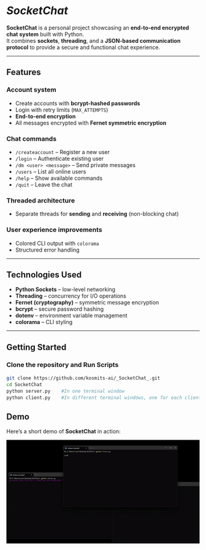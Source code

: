 #  _SocketChat_

**SocketChat** is a personal project showcasing an **end-to-end encrypted chat system** built with Python.  
It combines **sockets**, **threading**, and a **JSON-based communication protocol** to provide a secure and functional chat experience.

---

##  Features
### Account system  
  - Create accounts with **bcrypt-hashed passwords**  
  - Login with retry limits (`MAX_ATTEMPTS`)  
-  **End-to-end encryption**  
  - All messages encrypted with **Fernet symmetric encryption**  
### Chat commands 
  - `/createaccount` – Register a new user  
  - `/login` – Authenticate existing user  
  - `/dm <user> <message>` – Send private messages  
  - `/users` – List all online users  
  - `/help` – Show available commands  
  - `/quit` – Leave the chat  
### Threaded architecture
  - Separate threads for **sending** and **receiving** (non-blocking chat)  
### User experience improvements 
  - Colored CLI output with `colorama`  
  - Structured error handling  

---

##  Technologies Used
- **Python Sockets** – low-level networking  
- **Threading** – concurrency for I/O operations  
- **Fernet (cryptography)** – symmetric message encryption  
- **bcrypt** – secure password hashing  
- **dotenv** – environment variable management  
- **colorama** – CLI styling  

---

##  Getting Started

### Clone the repository and Run Scripts
```bash
git clone https://github.com/kosmits-ai/_SocketChat_.git
cd SocketChat
python server.py    #In one terminal window
python client.py    #In different terminal windows, one for each client.
```

##  Demo

Here’s a short demo of **SocketChat** in action:

![SocketChat Demo](media/demo.gif)